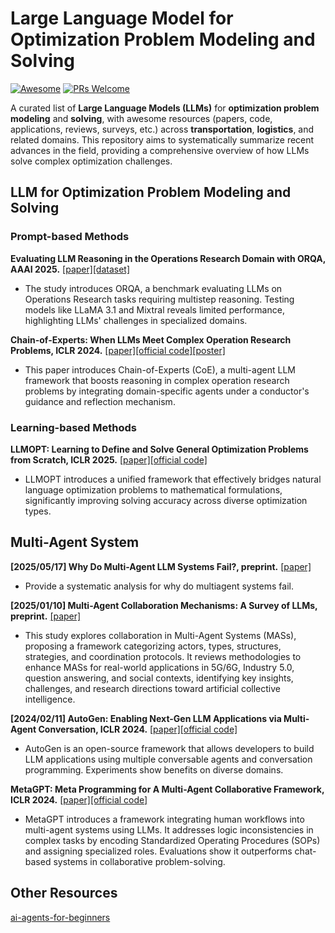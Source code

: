 # Large Language Model for Optimization Problem Modeling and Solving

[![Awesome](https://cdn.jsdelivr.net/gh/sindresorhus/awesome@d7305f38d29fed78fa85652e3a63e154dd8e8829/media/badge.svg)](https://github.com/sindresorhus/awesome) <!-- PRs Welcome -->[![PRs Welcome](https://img.shields.io/badge/PRs-welcome-brightgreen.svg)](http://makeapullrequest.com)

A curated list of **Large Language Models (LLMs)** for **optimization problem modeling** and **solving**, with awesome resources (papers, code, applications, reviews, surveys, etc.) across **transportation**, **logistics**, and related domains. This repository aims to systematically summarize recent advances in the field, providing a comprehensive overview of how LLMs solve complex optimization challenges.

## LLM for Optimization Problem Modeling and Solving

### Prompt-based Methods

**Evaluating LLM Reasoning in the Operations Research Domain with ORQA, AAAI 2025.** [[paper]](https://arxiv.org/abs/2412.17874)[[dataset]](https://github.com/nl4opt/ORQA)

- The study introduces ORQA, a benchmark evaluating LLMs on Operations Research tasks requiring multistep reasoning. Testing models like LLaMA 3.1 and Mixtral reveals limited performance, highlighting LLMs' challenges in specialized domains.

**Chain-of-Experts: When LLMs Meet Complex Operation Research Problems, ICLR 2024.** [[paper]](https://openreview.net/forum?id=HobyL1B9CZ)[[official code]](https://github.com/xzymustbexzy/Chain-of-Experts/tree/main)[[poster]](https://iclr.cc/media/PosterPDFs/ICLR%202024/18977.png?t=1714228549.6135468)

- This paper introduces Chain-of-Experts (CoE), a multi-agent LLM framework that boosts reasoning in complex operation research problems by integrating domain-specific agents under a conductor's guidance and reflection mechanism.

### Learning-based Methods

**LLMOPT: Learning to Define and Solve General Optimization Problems from Scratch, ICLR 2025.** [[paper]](https://openreview.net/pdf?id=9OMvtboTJg)[[official code]](https://github.com/caigaojiang/LLMOPT?tab=readme-ov-file)

- LLMOPT introduces a unified framework that effectively bridges natural language optimization problems to mathematical formulations, significantly improving solving accuracy across diverse optimization types.

## Multi-Agent System

**[2025/05/17] Why Do Multi-Agent LLM Systems Fail?, preprint.** [[paper]](https://arxiv.org/abs/2503.13657)

- Provide a systematic analysis for why do multiagent systems fail.

**[2025/01/10] Multi-Agent Collaboration Mechanisms: A Survey of LLMs, preprint.** [[paper]](https://arxiv.org/abs/2501.06322)

- This study explores collaboration in Multi-Agent Systems (MASs), proposing a framework categorizing actors, types, structures, strategies, and coordination protocols. It reviews methodologies to enhance MASs for real-world applications in 5G/6G, Industry 5.0, question answering, and social contexts, identifying key insights, challenges, and research directions toward artificial collective intelligence.

**[2024/02/11] AutoGen: Enabling Next-Gen LLM Applications via Multi-Agent Conversation, ICLR 2024.** [[paper]](https://openreview.net/forum?id=tEAF9LBdgu)[[official code]](https://github.com/ag2ai/ag2)

- AutoGen is an open-source framework that allows developers to build LLM applications using multiple conversable agents and conversation programming. Experiments show benefits on diverse domains.

**MetaGPT: Meta Programming for A Multi-Agent Collaborative Framework, ICLR 2024.** [[paper]](https://openreview.net/forum?id=VtmBAGCN7o)[[official code]](https://github.com/geekan/MetaGPT)

- MetaGPT introduces a framework integrating human workflows into multi-agent systems using LLMs. It addresses logic inconsistencies in complex tasks by encoding Standardized Operating Procedures (SOPs) and assigning specialized roles. Evaluations show it outperforms chat-based systems in collaborative problem-solving.

## Other Resources

[ai-agents-for-beginners](https://github.com/microsoft/ai-agents-for-beginners)